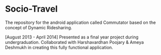 # Socio-Travel
The repository for the android application called Commutator based on the concept of Dynamic Ridesharing.

[August 2013 - April 2014]
Presented as a final year project during undergraduation. 
Collaborated with Harshavardhan Poojary & Ameya Deshmukh in creating this fully functional application.
